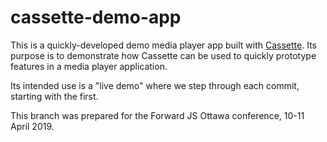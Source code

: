 # cassette-demo-app

This is a quickly-developed demo media player app built with [Cassette](https://github.com/benwiley4000/cassette). Its purpose is to demonstrate how Cassette can be used to quickly prototype features in a media player application.

Its intended use is a "live demo" where we step through each commit, starting with the first.

This branch was prepared for the Forward JS Ottawa conference, 10-11 April 2019.
